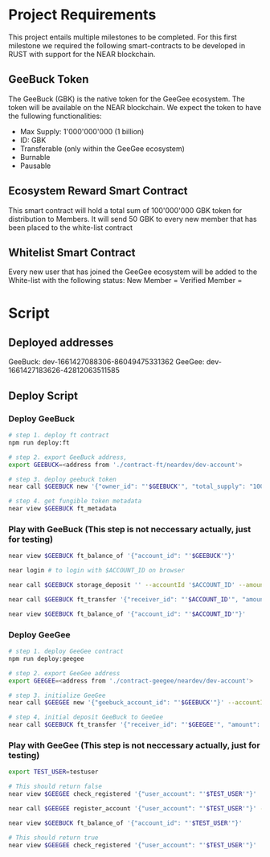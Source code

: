 # Project Requirements

This project entails multiple milestones to be completed. For this first milestone we required the following smart-contracts to be developed in RUST with support for the NEAR blockchain.

## GeeBuck Token

The GeeBuck (GBK) is the native token for the GeeGee ecosystem. The token will be available on the NEAR blockchain.
We expect the token to have the fullowing functionalities:

- Max Supply: 1'000'000'000 (1 billion)
- ID: GBK
- Transferable (only within the GeeGee ecosystem)
- Burnable
- Pausable

## Ecosystem Reward Smart Contract

This smart contract will hold a total sum of 100'000'000 GBK token for distribution to Members.
It will send 50 GBK to every new member that has been placed to the white-list contract

## Whitelist Smart Contract

Every new user that has joined the GeeGee ecosystem will be added to the White-list with the following status:
New Member =
Verified Member =

# Script

## Deployed addresses

GeeBuck: dev-1661427088306-86049475331362
GeeGee: dev-1661427183626-42812063511585

## Deploy Script

### Deploy GeeBuck

```bash
# step 1. deploy ft contract
npm run deploy:ft

# step 2. export GeeBuck address,
export GEEBUCK=<address from './contract-ft/neardev/dev-account'>

# step 3. deploy geebuck token
near call $GEEBUCK new '{"owner_id": "'$GEEBUCK'", "total_supply": "1000000000000000000", "metadata": { "spec": "ft-1.0.0", "name": "GeeBuck Token", "symbol": "GBK", "decimals": 9 }}' --accountId $GEEBUCK

# step 4. get fungible token metadata
near view $GEEBUCK ft_metadata
```

### Play with GeeBuck (This step is not neccessary actually, just for testing)

```bash
near view $GEEBUCK ft_balance_of '{"account_id": "'$GEEBUCK'"}'

near login # to login with $ACCOUNT_ID on browser

near call $GEEBUCK storage_deposit '' --accountId '$ACCOUNT_ID' --amount 0.00125

near call $GEEBUCK ft_transfer '{"receiver_id": "'$ACCOUNT_ID'", "amount": "10000000000"}' --accountId $GEEBUCK --amount 0.000000000000000000000001

near view $GEEBUCK ft_balance_of '{"account_id": "'$ACCOUNT_ID'"}'
```

### Deploy GeeGee

```bash
# step 1. deploy GeeGee contract
npm run deploy:geegee

# step 2. export GeeGee address
export GEEGEE=<address from './contract-geegee/neardev/dev-account'>

# step 3. initialize GeeGee
near call $GEEGEE new '{"geebuck_account_id": "'$GEEBUCK'"}' --accountId $GEEGEE --amount 0.01

# step 4, initial deposit GeeBuck to GeeGee
near call $GEEBUCK ft_transfer '{"receiver_id": "'$GEEGEE'", "amount": "100000000000000000"}' --accountId $GEEBUCK --amount 0.000000000000000000000001
```

### Play with GeeGee (This step is not neccessary actually, just for testing)

```bash
export TEST_USER=testuser

# This should return false
near view $GEEGEE check_registered '{"user_account": "'$TEST_USER'"}'

near call $GEEGEE register_account '{"user_account": "'$TEST_USER'"}' --accountId $GEEGEE --amount 0.009000000000000000000002

near view $GEEBUCK ft_balance_of '{"account_id": "'$TEST_USER'"}'

# This should return true
near view $GEEGEE check_registered '{"user_account": "'$TEST_USER'"}'
```

